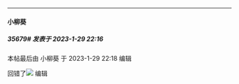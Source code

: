 
*****

####  小柳葵  
##### 35679#       发表于 2023-1-29 22:16

 本帖最后由 小柳葵 于 2023-1-29 22:18 编辑 

回错了<img src="https://static.saraba1st.com/image/smiley/face2017/096.png" referrerpolicy="no-referrer"> 编辑

